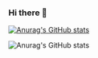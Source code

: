 ### Hi there 👋

<!--
**Felipe-FCampos/Felipe-FCampos** is a ✨ _special_ ✨ repository because its `README.md` (this file) appears on your GitHub profile.

Here are some ideas to get you started:

- 🔭 I’m currently working on ...
- 🌱 I’m currently learning ...
- 👯 I’m looking to collaborate on ...
- 🤔 I’m looking for help with ...
- 💬 Ask me about ...
- 📫 How to reach me: ...
- 😄 Pronouns: ...
- ⚡ Fun fact: ...
-->


[![Anurag's GitHub stats](https://github-readme-stats-git-masterrstaa-rickstaa.vercel.app/api?username=Felipe-FCampos&theme=dark)](https://github.com/anuraghazra/github-readme-stats)

![Anurag's GitHub stats](https://github-readme-stats-git-masterrstaa-rickstaa.vercel.app/api?username=felipe-fcampos&show_icons=true)
